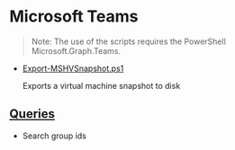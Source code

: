 # Microsoft Teams

> Note: The use of the scripts requires the PowerShell Microsoft.Graph.Teams.

+ [Export-MSHVSnapshot.ps1](./Export-MSHVSnapshot.ps1)

  Exports a virtual machine snapshot to disk

## [Queries](./_QUERY_)

+ Search group ids